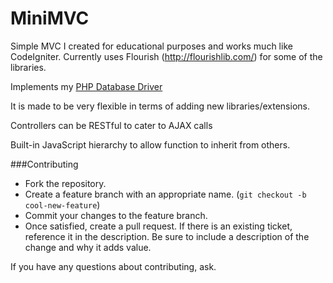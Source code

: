 MiniMVC
=======

Simple MVC I created for educational purposes and works much like CodeIgniter. Currently uses Flourish (http://flourishlib.com/) for some of the libraries.

Implements my [PHP Database Driver](https://github.com/davidbrownucf/phpdatabasedriver)

It is made to be very flexible in terms of adding new libraries/extensions.

Controllers can be RESTful to cater to AJAX calls

Built-in JavaScript hierarchy to allow function to inherit from others.

###Contributing

* Fork the repository.
* Create a feature branch with an appropriate name. (`git checkout -b cool-new-feature`)
* Commit your changes to the feature branch.
* Once satisfied, create a pull request. If there is an existing ticket, reference it in the description. Be sure to include a description of the change and why it adds value.

If you have any questions about contributing, ask.
